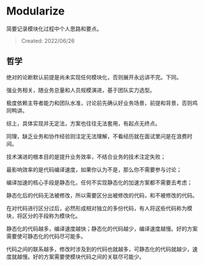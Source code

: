 # Modularize

简要记录模块化过程中个人思路和要点。

> Created: 2022/06/26



## 哲学

绝对的论断默认前提是尚未实现任何模块化，否则展开永远讲不完。下同。



强业务相关，随业务总量和人员规模演进，基于团队实力选型。

极度依赖主导者能力和团队水准，讨论前先确认好业务场景，前提和背景，否则鸡同鸭讲。

综上，具体实现并无定法，方案也往往无法套用，有起点无终点。

同理，缺乏业务和协作经验则注定无法理解，不看经历就在面试里问是在浪费时间。



技术演进的根本目的是提升业务效率，不结合业务的技术注定失败；

最影响效率的是代码编译速度，如果你认为不是，那么你不需要参与讨论；

编译加速的核心手段是静态化，任何不实现静态化的加速方案都不需要去考虑；

静态化后的代码无法被修改，所以需要区分出被修改的代码，和不被修改的代码。

在对代码进行区分过后，必然形成相对独立的多份代码，有人将这些代码称为模块，将区分的手段称为模块化。

静态化的代码越多，编译速度越快；静态化的代码越少，编译速度越慢。好的方案需要使可静态化的代码尽可能多。

代码之间的联系越多，修改时涉及到的代码也就越多，可静态化的代码就越少，速度就越慢。好的方案需要使模块代码之间的关联尽可能少。



